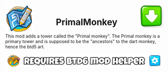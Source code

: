 <a href="https://github.com/CryptoRaider1/PrimalMonkey/releases/latest/download/PrimalMonkey.dll">
    <img align="left" alt="Icon" height="90" src="Icon.png">
    <img align="right" alt="Download" height="75" src="https://raw.githubusercontent.com/gurrenm3/BTD-Mod-Helper/master/BloonsTD6%20Mod%20Helper/Resources/DownloadBtn.png">
</a>

<h1 align="center">PrimalMonkey</h1>

This mod adds a tower called the "Primal monkey". 
The Primal monkey is a primary tower and is supposed to be the "ancestors" to the dart monkey, hence the btd5 art.

[![Requires BTD6 Mod Helper](https://raw.githubusercontent.com/gurrenm3/BTD-Mod-Helper/master/banner.png)](https://github.com/gurrenm3/BTD-Mod-Helper#readme)
